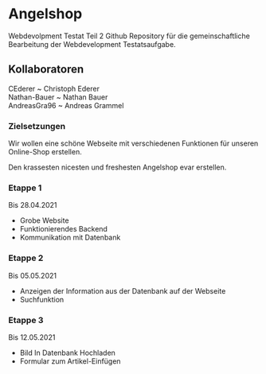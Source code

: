 # Angelshop
 Webdevolpment Testat Teil 2
 Github Repository für die gemeinschaftliche Bearbeitung der Webdevelopment Testatsaufgabe.

## Kollaboratoren
 CEderer ~ Christoph Ederer <br>
 Nathan-Bauer ~ Nathan Bauer <br>
 AndreasGra96 ~ Andreas Grammel <br>


### Zielsetzungen
 Wir wollen eine schöne Webseite mit verschiedenen Funktionen für unseren Online-Shop erstellen.
 
 Den krassesten nicesten und freshesten Angelshop evar erstellen.

### Etappe 1

Bis 28.04.2021

- Grobe Website
- Funktionierendes Backend
- Kommunikation mit Datenbank


### Etappe 2

Bis 05.05.2021

- Anzeigen der Information aus der Datenbank auf der Webseite
- Suchfunktion

### Etappe 3

Bis 12.05.2021

- Bild In Datenbank Hochladen
- Formular zum Artikel-Einfügen
